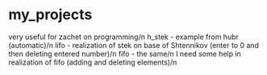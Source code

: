 # my_projects
very useful for zachet on programming/n
h_stek - example from hubr (automatic)/n
lifo - realization of stek on base of Shtennikov (enter to 0 and then deleting entered number)/n
fifo - the same/n
I need some help in realization of fifo (adding and deleting elements)/n 
